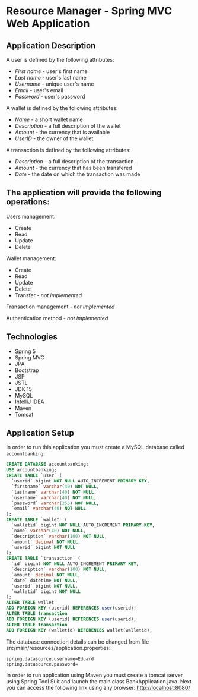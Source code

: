 Resource Manager - Spring MVC Web Application
======================================

Application Description
-----------------------


A user is defined by the following attributes:

* _First name_ - user's first name
* _Last name_ - user's last name
* _Username_ - unique user's name
* _Email_ - user's email
* _Password_ - user's password

A wallet is defined by the following attributes:

* _Name_ - a short wallet name
* _Description_ - a full description of the wallet
* _Amount_ - the currency that is available
* _UserID_ - the owner of the wallet

A transaction is defined by the following attributes:

* _Description_ - a full description of the transaction
* _Amount_ - the currency that has been transfered
* _Date_ - the date on which the transaction was made


The application will provide the following operations:
------------------------------------------------------
Users management: 
* Create
* Read
* Update
* Delete

Wallet management:
* Create
* Read
* Update
* Delete
* Transfer - _not implemented_

Transaction management - _not implemented_

Authentication method - _not implemented_

Technologies
------------
* Spring 5
* Spring MVC
* JPA
* Bootstrap
* JSP
* JSTL
* JDK 15
* MySQL
* IntelliJ IDEA
* Maven
* Tomcat

Application Setup
-----------------
In order to run this application you must create a MySQL database called `accountbanking`:

```sql
CREATE DATABASE accountbanking;
USE accountbanking;
CREATE TABLE `user` (
  `userid` bigint NOT NULL AUTO_INCREMENT PRIMARY KEY,
  `firstname` varchar(40) NOT NULL,
  `lastname` varchar(40) NOT NULL,
  `username` varchar(40) NOT NULL,
  `password` varchar(255) NOT NULL,
  `email` varchar(40) NOT NULL
);
CREATE TABLE `wallet` (
  `walletid` bigint NOT NULL AUTO_INCREMENT PRIMARY KEY,
  `name` varchar(40) NOT NULL,
  `description` varchar(100) NOT NULL,
  `amount` decimal NOT NULL,
  `userid` bigint NOT NULL
);
CREATE TABLE `transaction` (
  `id` bigint NOT NULL AUTO_INCREMENT PRIMARY KEY,
  `description` varchar(100) NOT NULL,
  `amount` decimal NOT NULL,
  `date` datetime NOT NULL,
  `userid` bigint NOT NULL,
  `walletid` bigint NOT NULL
);
ALTER TABLE wallet
ADD FOREIGN KEY (userid) REFERENCES user(userid);
ALTER TABLE transaction
ADD FOREIGN KEY (userid) REFERENCES user(userid);
ALTER TABLE transaction
ADD FOREIGN KEY (walletid) REFERENCES wallet(walletid);
```
The database connection details can be changed from file src/main/resources/application.properties:
```properties
spring.datasource.username=Eduard
spring.datasource.password=
```
In order to run application using Maven you must create a tomcat server using Spring Tool Suit and launch the main class BankApplication.java.
Next you can access the following link using any browser: [http://localhost:8080/](http://localhost:8080/)
